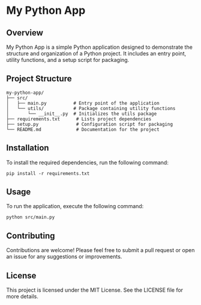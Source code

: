 # My Python App

## Overview
My Python App is a simple Python application designed to demonstrate the structure and organization of a Python project. It includes an entry point, utility functions, and a setup script for packaging.

## Project Structure
```
my-python-app/
├── src/
│   ├── main.py          # Entry point of the application
│   └── utils/           # Package containing utility functions
│       └── __init__.py  # Initializes the utils package
├── requirements.txt      # Lists project dependencies
├── setup.py              # Configuration script for packaging
└── README.md             # Documentation for the project
```

## Installation
To install the required dependencies, run the following command:

```
pip install -r requirements.txt
```

## Usage
To run the application, execute the following command:

```
python src/main.py
```

## Contributing
Contributions are welcome! Please feel free to submit a pull request or open an issue for any suggestions or improvements.

## License
This project is licensed under the MIT License. See the LICENSE file for more details.